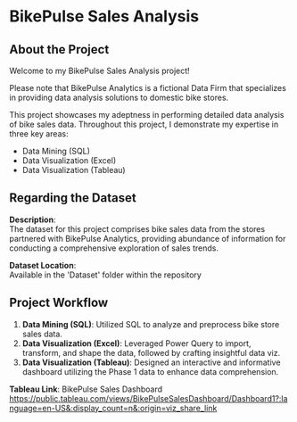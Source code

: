 # BikePulse Sales Analysis

## About the Project
Welcome to my BikePulse Sales Analysis project!

Please note that BikePulse Analytics is a fictional Data Firm that specializes in providing data analysis solutions to domestic bike stores. 

This project showcases my adeptness in performing detailed data analysis of bike sales data. Throughout this project, I demonstrate my expertise in three key areas:

- Data Mining (SQL)
- Data Visualization (Excel)
- Data Visualization (Tableau)

## Regarding the Dataset
**Description**: <br>
The dataset for this project comprises bike sales data from the stores partnered with BikePulse Analytics, providing abundance of information for conducting a comprehensive exploration of sales trends.

**Dataset Location**: <br>
Available in the 'Dataset' folder within the repository 

## Project Workflow
1. **Data Mining (SQL)**: Utilized SQL to analyze and preprocess bike store sales data.
2. **Data Visualization (Excel)**: Leveraged Power Query to import, transform, and shape the data, followed by crafting insightful data viz.
3. **Data Visualization (Tableau)**: Designed an interactive and informative dashboard utilizing the Phase 1 data to enhance data comprehension.

**Tableau Link**: BikePulse Sales Dashboard<br>
https://public.tableau.com/views/BikePulseSalesDashboard/Dashboard1?:language=en-US&:display_count=n&:origin=viz_share_link
